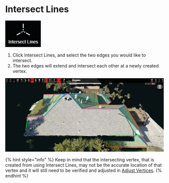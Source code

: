 # Intersect Lines

![](../.gitbook/assets/intersect-lines-button.png)

1. Click Intersect Lines, and select the two edges you would like to intersect.
2. The two edges will extend and intersect each other at a newly created vertex.

![](../.gitbook/assets/intersect-lines_proj18520_11_2018.gif)

{% hint style="info" %}
Keep in mind that the intersecting vertex, that is created from using Intersect Lines, may not be the accurate location of that vertex and it will still need to be verified and adjusted in [Adjust Vertices](../tools/adjust-vertices/).
{% endhint %}



